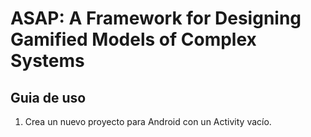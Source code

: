 # ASAP: A Framework for Designing Gamified Models of Complex Systems

## Guia de uso

 1. Crea un nuevo proyecto para Android con un Activity vacío.
 
